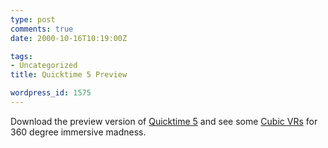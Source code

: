 ```yaml
---
type: post
comments: true
date: 2000-10-16T10:19:00Z

tags:
- Uncategorized
title: Quicktime 5 Preview

wordpress_id: 1575
---
```


Download the preview version of [Quicktime 5](http://www.apple.com/quicktime/preview/) and see some [Cubic VRs](http://www.apple.com/quicktime/preview/gallery/) for 360 degree immersive madness. 
